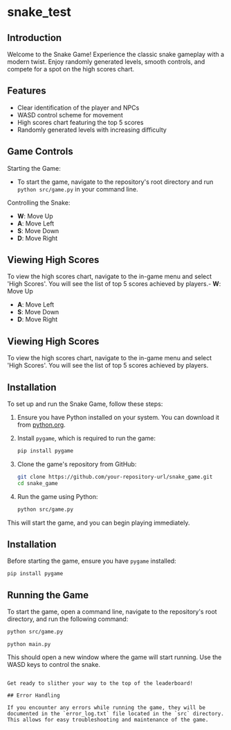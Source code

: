 # snake_test

## Introduction

Welcome to the Snake Game! Experience the classic snake gameplay with a modern twist. Enjoy randomly generated levels, smooth controls, and compete for a spot on the high scores chart.

## Features

- Clear identification of the player and NPCs
- WASD control scheme for movement
- High scores chart featuring the top 5 scores
- Randomly generated levels with increasing difficulty

## Game Controls

Starting the Game:

- To start the game, navigate to the repository's root directory and run `python src/game.py` in your command line.

Controlling the Snake:

- **W**: Move Up
- **A**: Move Left
- **S**: Move Down
- **D**: Move Right

## Viewing High Scores

To view the high scores chart, navigate to the in-game menu and select 'High Scores'. You will see the list of top 5 scores achieved by players.- **W**: Move Up
- **A**: Move Left
- **S**: Move Down
- **D**: Move Right

## Viewing High Scores

To view the high scores chart, navigate to the in-game menu and select 'High Scores'. You will see the list of top 5 scores achieved by players.

## Installation

To set up and run the Snake Game, follow these steps:

1. Ensure you have Python installed on your system. You can download it from [python.org](https://python.org).

2. Install `pygame`, which is required to run the game:

   ```bash
   pip install pygame
   ```

3. Clone the game's repository from GitHub:

   ```bash
   git clone https://github.com/your-repository-url/snake_game.git
   cd snake_game
   ```

4. Run the game using Python:

   ```bash
   python src/game.py
   ```

This will start the game, and you can begin playing immediately.
## Installation

Before starting the game, ensure you have `pygame` installed:

```
pip install pygame
``````

## Running the Game

To start the game, open a command line, navigate to the repository's root directory, and run the following command:
   ```bash
   python src/game.py
   ```

```
python main.py
```

This should open a new window where the game will start running. Use the WASD keys to control the snake.
```

Get ready to slither your way to the top of the leaderboard!

## Error Handling

If you encounter any errors while running the game, they will be documented in the `error_log.txt` file located in the `src` directory. This allows for easy troubleshooting and maintenance of the game.